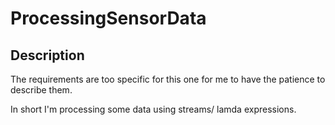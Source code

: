 # ProcessingSensorData

## Description
The requirements are too specific for this one for me to have the patience to describe them.

In short I'm processing some data using streams/ lamda expressions.
